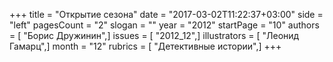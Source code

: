 +++
title = "Открытие сезона"
date = "2017-03-02T11:22:37+03:00"
side = "left"
pagesCount = "2"
slogan = ""
year = "2012"
startPage = "10"
authors = [ "Борис Дружинин",]
issues = [ "2012_12",]
illustrators = [ "Леонид Гамарц",]
month = "12"
rubrics = [ "Детективные истории",]
+++
